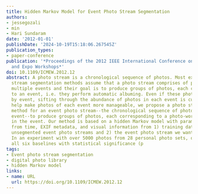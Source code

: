 ```yaml
---
title: Hidden Markov Model for Event Photo Stream Segmentation
authors:
- jessegozali
- min
- Hari Sundaram
date: '2012-01-01'
publishDate: '2024-10-19T15:18:06.267545Z'
publication_types:
- paper-conference
publication: '*Proceedings of the 2012 IEEE International Conference on Multimedia
  and Expo Workshops*'
doi: 10.1109/ICMEW.2012.12
abstract: A photo stream is a chronological sequence of photos. Most existing photo
  stream segmentation methods assume that a photo stream comprises of photos from
  multiple events and their goal is to produce groups of photos, each corresponding
  to an event, i.e. they perform automatic albuming. Even if these photos are grouped
  by event, sifting through the abundance of photos in each event is cumbersome. To
  help make photos of each event more manageable, we propose a photo stream segmentation
  method for an event photo stream--the chronological sequence of photos of a single
  event--to produce groups of photos, each corresponding to a photo-worthy moment
  in the event. Our method is based on a hidden Markov model with parameters learned
  from time, EXIF metadata, and visual information from 1) training data of unlabelled,
  unsegmented event photo streams and 2) the event photo stream we want to segment.
  In an experiment with over 5000 photos from 28 personal photo sets, our method outperformed
  all six baselines with statistical significance (p
tags:
- Event photo stream segmentation
- digital photo library
- hidden Markov model
links:
- name: URL
  url: https://doi.org/10.1109/ICMEW.2012.12
---
```

